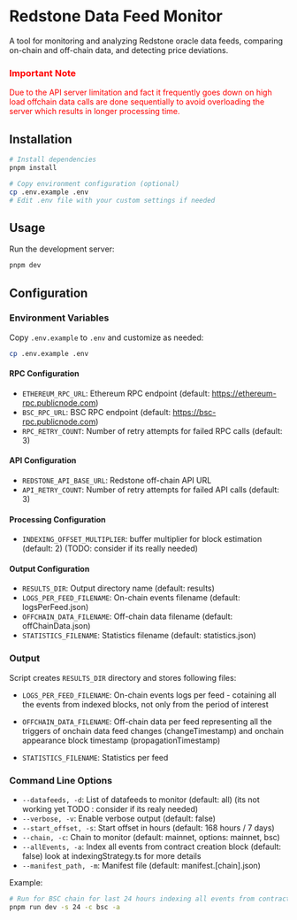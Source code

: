 # Redstone Data Feed Monitor

A tool for monitoring and analyzing Redstone oracle data feeds, comparing on-chain and off-chain data, and detecting price deviations.

### <span style="color: red;">Important Note</span>

<span style="color: red;"> Due to the API server limitation and fact it frequently goes down on high load
offchain data calls are done sequentially to avoid overloading the server which results in longer processing time.</span>

## Installation

```bash
# Install dependencies
pnpm install

# Copy environment configuration (optional)
cp .env.example .env
# Edit .env file with your custom settings if needed
```

## Usage

Run the development server:

```bash
pnpm dev
```

## Configuration

### Environment Variables

Copy `.env.example` to `.env` and customize as needed:

```bash
cp .env.example .env
```

#### RPC Configuration

- `ETHEREUM_RPC_URL`: Ethereum RPC endpoint (default: https://ethereum-rpc.publicnode.com)
- `BSC_RPC_URL`: BSC RPC endpoint (default: https://bsc-rpc.publicnode.com)
- `RPC_RETRY_COUNT`: Number of retry attempts for failed RPC calls (default: 3)

#### API Configuration

- `REDSTONE_API_BASE_URL`: Redstone off-chain API URL
- `API_RETRY_COUNT`: Number of retry attempts for failed API calls (default: 3)

#### Processing Configuration

- `INDEXING_OFFSET_MULTIPLIER`: buffer multiplier for block estimation (default: 2) (TODO: consider if its really needed)

#### Output Configuration

- `RESULTS_DIR`: Output directory name (default: results)
- `LOGS_PER_FEED_FILENAME`: On-chain events filename (default: logsPerFeed.json)
- `OFFCHAIN_DATA_FILENAME`: Off-chain data filename (default: offChainData.json)
- `STATISTICS_FILENAME`: Statistics filename (default: statistics.json)

### Output

Script creates `RESULTS_DIR` directory and stores following files:

- `LOGS_PER_FEED_FILENAME`: On-chain events logs per feed - cotaining all the events from indexed blocks, not only from
  the period of interest

- `OFFCHAIN_DATA_FILENAME`: Off-chain data per feed representing all the triggers of onchain data feed changes (changeTimestamp) and onchain appearance block timestamp (propagationTimestamp)
- `STATISTICS_FILENAME`: Statistics per feed

### Command Line Options

- `--datafeeds, -d`: List of datafeeds to monitor (default: all) (its not working yet TODO : consider if its realy needed)
- `--verbose, -v`: Enable verbose output (default: false)
- `--start_offset, -s`: Start offset in hours (default: 168 hours / 7 days)
- `--chain, -c`: Chain to monitor (default: mainnet, options: mainnet, bsc)
- `--allEvents, -a`: Index all events from contract creation block (default: false) look at indexingStrategy.ts for more details
- `--manifest_path, -m`: Manifest file (default: manifest.[chain].json)

Example:

```bash
# Run for BSC chain for last 24 hours indexing all events from contract creation block
pnpm run dev -s 24 -c bsc -a

```
